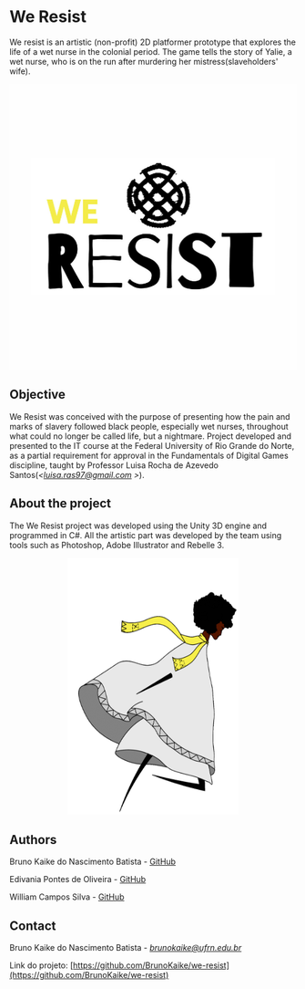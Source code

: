 
# We Resist

We resist is an artistic (non-profit) 2D platformer prototype that explores the life of a wet nurse in the colonial period. The game tells the story of Yalie, a wet nurse, who is on the run after murdering her mistress(slaveholders' wife).

<center>
<img src="Assets/We Resist/Arte/Logo/Design sem nome (12).png" width="550" height="500">
</center>

## Objective
We Resist was conceived with the purpose of presenting how the pain and marks of slavery followed black people, especially wet nurses, throughout what could no longer be called life, but a nightmare.
Project developed and presented to the IT course at the Federal University of Rio Grande do Norte, as a partial requirement for approval in the Fundamentals of Digital Games discipline, taught by Professor Luisa Rocha de Azevedo Santos(*<luisa.ras97@gmail.com >*).
## About the project
The We Resist project was developed using the Unity 3D engine and programmed in C#.
All the artistic part was developed by the team using tools such as Photoshop, Adobe Illustrator and Rebelle 3.
<center>
<img src="Assets/We Resist/Arte/Personagem/Animações/Run/GIF/gif 3.gif" width="300" height="450">
</center>

## Authors
Bruno Kaike do Nascimento Batista - [GitHub](https://github.com/BrunoKaike)

Edivania Pontes de Oliveira - [GitHub](https://github.com/edivaniap)

William Campos Silva - [GitHub](https://github.com/soueuwilliam)
## Contact
Bruno Kaike do Nascimento Batista -
*<brunokaike@ufrn.edu.br>*

Link do projeto: [https://github.com/BrunoKaike/we-resist](https://github.com/BrunoKaike/we-resist)
